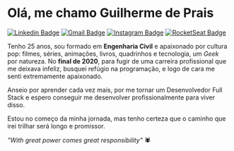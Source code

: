 # Olá, me chamo Guilherme de Prais

[![Linkedin Badge](https://img.shields.io/badge/-Linkedin-6633cc?style=flat-square&logo=Linkedin&logoColor=white&color=black&link=https://www.linkedin.com/in/guilherme-de-prais/)](https://www.linkedin.com/in/guilherme-de-prais/)
[![Gmail Badge](https://img.shields.io/badge/-Gmail-c14438?style=flat-square&logo=Gmail&logoColor=white&color=black&link=mailto:guilherme.prais@gmail.com)](mailto:guilherme.prais@gmail.com)
[![Instagram Badge](https://img.shields.io/badge/-Instragram-6633cc?style=flat-square&logo=Instagram&logoColor=white&color=black&link=https://www.instagram.com/guiprais/)](https://www.instagram.com/guiprais/)
[![RocketSeat Badge](https://img.shields.io/badge/-RocketSeat-6633cc?style=flat-square&logo=Polymer-Project&logoColor=white&color=black&link=https://app.rocketseat.com.br/me/guilherme-de-prais)](https://app.rocketseat.com.br/me/guilherme-de-prais)

Tenho 25 anos, sou formado em **Engenharia Civil** e apaixonado por cultura pop: filmes, séries, animações, livros, quadrinhos e tecnologia, um *Geek* por natureza. No **final de 2020**, para fugir de uma carreira profissional que me deixava infeliz, busquei refúgio na programação, e logo de cara me senti extremamente apaixonado. 

Anseio por aprender cada vez mais, por me tornar um Desenvolvedor Full Stack e espero conseguir me desenvolver profissionalmente para viver disso.

Estou no começo da minha jornada, mas tenho certeza que o caminho que irei trilhar será longo e promissor.

*"With great power comes great responsibility"* 🕷️
